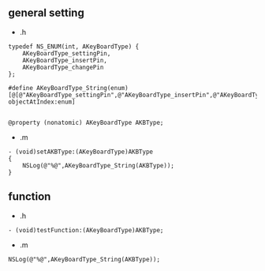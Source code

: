 ## general setting
- .h

```
typedef NS_ENUM(int, AKeyBoardType) {
    AKeyBoardType_settingPin,
    AKeyBoardType_insertPin,
    AKeyBoardType_changePin
};

#define AKeyBoardType_String(enum) [@[@"AKeyBoardType_settingPin",@"AKeyBoardType_insertPin",@"AKeyBoardType_changePin"] objectAtIndex:enum]


@property (nonatomic) AKeyBoardType AKBType;
```

- .m

```
- (void)setAKBType:(AKeyBoardType)AKBType
{
	NSLog(@"%@",AKeyBoardType_String(AKBType));
}
```

## function

- .h
```
- (void)testFunction:(AKeyBoardType)AKBType;
```

- .m
```
NSLog(@"%@",AKeyBoardType_String(AKBType));
```